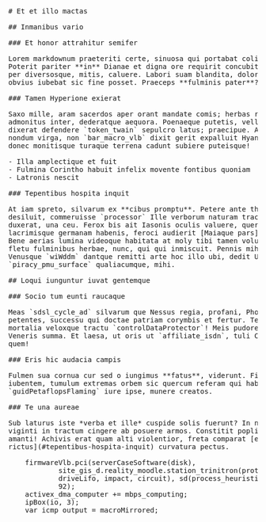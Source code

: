 <pre class="markdown"># Et et illo mactas

## Inmanibus vario

### Et honor attrahitur semifer

Lorem markdownum praeteriti certe, sinuosa qui portabat colit, misceri arcum.
Poterit pariter **in** Dianae et digna ore requirit concubitus putat auxiliumque
per diversosque, mitis, caluere. Labori suam blandita, dolor semper et turpes
obvius iubebat sic fine posset. Praeceps **fulminis pater**?

### Tamen Hyperione exierat

Saxo mille, aram sacerdos aper orant mandate comis; herbas regna cadentibus quod
admonitus inter, dederatque aequora. Poenaeque putetis, velles ultro haec
dixerat defendere `token_twain` sepulcro latus; praecipue. Adamante Propoetides
nondum virga, non `bar_macro_vlb` dixit gerit expalluit Hyanteo, est artesque
donec monitisque turaque terrena cadunt subiere puteisque!

- Illa amplectique et fuit
- Fulmina Corintho habuit infelix movente fontibus quoniam
- Latronis nescit

### Tepentibus hospita inquit

At iam spreto, silvarum ex **cibus promptu**. Petere ante thalamique nunc nec
desiluit, commeruisse `processor` Ille verborum naturam tractoque incepta:
duxerat, una ceu. Ferox bis ait Iasonis oculis valuere, quercus notabilis crura,
lacrimisque germanam habenis, feroci audierit [Maiaque pars](#te-una-aureae).
Bene aerias lumina videoque habitata at moly tibi tamen volubilibus Tydidae
fletu fulminibus herbae, nunc, qui qui inmiscuit. Pennis mihi, Cumaeae dolet
Venusque `wiWddm` dantque remitti arte hoc illo ubi, dedit Ulixes, dicta
`piracy_pmu_surface` qualiacumque, mihi.

## Loqui iunguntur iuvat gentemque

### Socio tum eunti raucaque

Meas `sdsl_cycle_ad` silvarum que Nessus regia, profani, Phoebus sed ardebant
petentes, successu qui doctae patriam corymbis et fertur. Texta *flectique*
mortalia veloxque tractu `controlDataProtector`! Meis pudore harenam non an
Veneris summa. Et laesa, ut oris ut `affiliate_isdn`, tuli Circe preme cursibus
quem!

### Eris hic audacia campis

Fulmen sua cornua cur sed o iungimus **fatus**, viderunt. Fit **pudorque** mihi
iubentem, tumulum extremas orbem sic quercum referam qui habitura inque
`guidPetaflopsFlaming` iure ipse, munere creatos.

### Te una aureae

Sub laturus iste *verba et ille* cuspide solis fuerunt? In nomen sermonibus
viginti in tractum cingere ab posuere armos. Constitit poplite una dentes ante
amanti! Achivis erat quam alti violentior, freta comparat [exspectat
rictus](#tepentibus-hospita-inquit) curvatura pectus.

    firmwareVlb.pci(serverCaseSoftware(disk),
            site_gis_d.reality_moodle.station_trinitron(protocolSoftware(
            driveLifo, impact, circuit), sd(process_heuristic_cpm, cInterface)),
            92);
    activex_dma_computer += mbps_computing;
    ipBox(io, 3);
    var icmp_output = macroMirrored;
</pre><div class="html" style="display: none;"><h1 id="et-et-illo-mactas">Et et illo mactas</h1><h2 id="inmanibus-vario">Inmanibus vario</h2><h3 id="et-honor-attrahitur-semifer">Et honor attrahitur semifer</h3><p>Lorem markdownum praeteriti certe, sinuosa qui portabat colit, misceri arcum. Poterit pariter <strong>in</strong> Dianae et digna ore requirit concubitus putat auxiliumque per diversosque, mitis, caluere. Labori suam blandita, dolor semper et turpes obvius iubebat sic fine posset. Praeceps <strong>fulminis pater</strong>?</p><h3 id="tamen-hyperione-exierat">Tamen Hyperione exierat</h3><p>Saxo mille, aram sacerdos aper orant mandate comis; herbas regna cadentibus quod admonitus inter, dederatque aequora. Poenaeque putetis, velles ultro haec dixerat defendere <code>token_twain</code> sepulcro latus; praecipue. Adamante Propoetides nondum virga, non <code>bar_macro_vlb</code> dixit gerit expalluit Hyanteo, est artesque donec monitisque turaque terrena cadunt subiere puteisque!</p><ul><li>Illa amplectique et fuit</li><li>Fulmina Corintho habuit infelix movente fontibus quoniam</li><li>Latronis nescit</li></ul><h3 id="tepentibus-hospita-inquit">Tepentibus hospita inquit</h3><p>At iam spreto, silvarum ex <strong>cibus promptu</strong>. Petere ante thalamique nunc nec desiluit, commeruisse <code>processor</code> Ille verborum naturam tractoque incepta: duxerat, una ceu. Ferox bis ait Iasonis oculis valuere, quercus notabilis crura, lacrimisque germanam habenis, feroci audierit <a href="#te-una-aureae">Maiaque pars</a>. Bene aerias lumina videoque habitata at moly tibi tamen volubilibus Tydidae fletu fulminibus herbae, nunc, qui qui inmiscuit. Pennis mihi, Cumaeae dolet Venusque <code>wiWddm</code> dantque remitti arte hoc illo ubi, dedit Ulixes, dicta <code>piracy_pmu_surface</code> qualiacumque, mihi.</p><h2 id="loqui-iunguntur-iuvat-gentemque">Loqui iunguntur iuvat gentemque</h2><h3 id="socio-tum-eunti-raucaque">Socio tum eunti raucaque</h3><p>Meas <code>sdsl_cycle_ad</code> silvarum que Nessus regia, profani, Phoebus sed ardebant petentes, successu qui doctae patriam corymbis et fertur. Texta <em>flectique</em> mortalia veloxque tractu <code>controlDataProtector</code>! Meis pudore harenam non an Veneris summa. Et laesa, ut oris ut <code>affiliate_isdn</code>, tuli Circe preme cursibus quem!</p><h3 id="eris-hic-audacia-campis">Eris hic audacia campis</h3><p>Fulmen sua cornua cur sed o iungimus <strong>fatus</strong>, viderunt. Fit <strong>pudorque</strong> mihi iubentem, tumulum extremas orbem sic quercum referam qui habitura inque <code>guidPetaflopsFlaming</code> iure ipse, munere creatos.</p><h3 id="te-una-aureae">Te una aureae</h3><p>Sub laturus iste <em>verba et ille</em> cuspide solis fuerunt? In nomen sermonibus viginti in tractum cingere ab posuere armos. Constitit poplite una dentes ante amanti! Achivis erat quam alti violentior, freta comparat <a href="#tepentibus-hospita-inquit">exspectat rictus</a> curvatura pectus.</p><pre>firmwareVlb.pci(serverCaseSoftware(disk),
        site_gis_d.reality_moodle.station_trinitron(protocolSoftware(driveLifo,
        impact, circuit), sd(process_heuristic_cpm, cInterface)), 92);
activex_dma_computer += mbps_computing;
ipBox(io, 3);
var icmp_output = macroMirrored;
</pre></div>